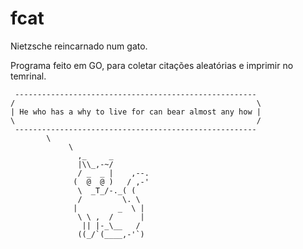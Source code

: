 # fcat

Nietzsche reincarnado num gato. 

Programa feito em GO, para coletar citações aleatórias e imprimir no temrinal.

```
 ------------------------------------------------------
/                                                      \
| He who has a why to live for can bear almost any how |
\                                                      /
 ------------------------------------------------------
        \
             \
               ,_     _
               |\\_,-~/
               / _  _ |    ,--.
              (  @  @ )   / ,-'
               \  _T_/-._( (
               /         \. \
              |         _  \ |
               \ \ ,  /      |
                || |-_\__   /
               ((_/`(____,-'`)
```
